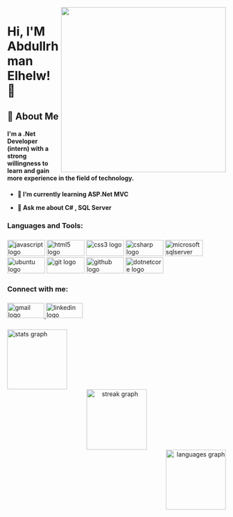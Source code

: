 <img align="right" height="380" src="https://media2.giphy.com/media/KNP5EQE5n2nczSFYpD/giphy.gif?cid=ecf05e47qc3kzj9ccsp1k6uqm63angrylsww7juvdk4tn4nl&ep=v1_gifs_search&rid=giphy.gif&ct=g"  />

 

# Hi, I'M Abdullrhman Elhelw! 👋


## 🚀 About Me
<h4>I'm a .Net Developer (intern)
with a strong willingness to learn and gain more experience in the field of technology.

<h4>


- 🌱 I’m currently learning **ASP.Net MVC**

- 💬 Ask me about **C# , SQL Server**



<h3 align="left">Languages and Tools:</h3>

###

<div align="left">
  <img src="https://cdn.jsdelivr.net/gh/devicons/devicon/icons/javascript/javascript-original.svg" height="37" width="87" alt="javascript logo"  />
  <img src="https://cdn.jsdelivr.net/gh/devicons/devicon/icons/html5/html5-original.svg" height="37" width="87" alt="html5 logo"  />
  <img src="https://cdn.jsdelivr.net/gh/devicons/devicon/icons/css3/css3-original.svg" height="37" width="87" alt="css3 logo"  />
  <img src="https://cdn.jsdelivr.net/gh/devicons/devicon/icons/csharp/csharp-original.svg" height="37" width="87" alt="csharp logo"  />
  <img src="https://cdn.jsdelivr.net/gh/devicons/devicon/icons/microsoftsqlserver/microsoftsqlserver-plain.svg" height="37" width="87" alt="microsoftsqlserver logo"  />
  <img src="https://cdn.jsdelivr.net/gh/devicons/devicon/icons/ubuntu/ubuntu-plain.svg" height="37" width="87" alt="ubuntu logo"  />
  <img src="https://cdn.jsdelivr.net/gh/devicons/devicon/icons/git/git-original.svg" height="37" width="87" alt="git logo"  />
  <img src="https://cdn.jsdelivr.net/gh/devicons/devicon/icons/github/github-original.svg" height="37" width="87" alt="github logo"  />
  <img src="https://cdn.jsdelivr.net/gh/devicons/devicon/icons/dotnetcore/dotnetcore-original.svg" height="37" width="87" alt="dotnetcore logo"  />
</div>

###

<h3 align="left">Connect with me:</h3>

###

 
<div align="left">
  <a href="mailto:elhelw258@gmail.com" target="_blank">
  <img src="https://raw.githubusercontent.com/maurodesouza/profile-readme-generator/master/src/assets/icons/social/gmail/default.svg" width="85" height="35" alt="gmail logo"  />
  </a>
  
  <a href="https://www.linkedin.com/in/abdullrhman-elhelw-b325a8200/" target="_blank">
  
  <img src="https://raw.githubusercontent.com/maurodesouza/profile-readme-generator/master/src/assets/icons/social/linkedin/default.svg" width="85" height="35" alt="linkedin logo"  />
  
  </a>
 
</div>

###
<div align="center">
 
 <div align="left">
  <img src="https://github-readme-stats.vercel.app/api?username=AbdullrhmanElhelw&hide_title=false&hide_rank=false&show_icons=true&include_all_commits=true&count_private=true&disable_animations=false&theme=react&locale=en&hide_border=true&order=1" height="138" alt="stats graph"  />
  </div>
 
 <div align="center">
  
  <img src="https://streak-stats.demolab.com?user=AbdullrhmanElhelw&locale=en&mode=daily&theme=react&hide_border=true&border_radius=10&order=3" height="139"  alt="streak graph"  />
   </div>
  
  <div align="right">
  <img src="https://github-readme-stats.vercel.app/api/top-langs?username=AbdullrhmanElhelw&locale=en&hide_title=false&layout=compact&card_width=320&langs_count=4&theme=react&hide_border=true&order=2" height="138" alt="languages graph"  />
   </div>
  


###


